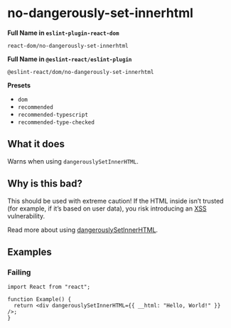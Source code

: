 # no-dangerously-set-innerhtml

**Full Name in `eslint-plugin-react-dom`**

```plain copy
react-dom/no-dangerously-set-innerhtml
```

**Full Name in `@eslint-react/eslint-plugin`**

```plain copy
@eslint-react/dom/no-dangerously-set-innerhtml
```

**Presets**

- `dom`
- `recommended`
- `recommended-typescript`
- `recommended-type-checked`

## What it does

Warns when using `dangerouslySetInnerHTML`.

## Why is this bad?

This should be used with extreme caution! If the HTML inside isn’t trusted (for example, if it’s based on user data), you risk introducing an [XSS](https://en.wikipedia.org/wiki/Cross-site_scripting) vulnerability.

Read more about using [dangerouslySetInnerHTML](https://react.dev/reference/react-dom/components/common#dangerously-setting-the-inner-html).

## Examples

### Failing

```tsx
import React from "react";

function Example() {
  return <div dangerouslySetInnerHTML={{ __html: "Hello, World!" }} />;
}
```
